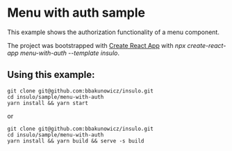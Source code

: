 # Menu with auth sample

This example shows the authorization functionality of a menu component.

The project was bootstrapped with [Create React App](https://github.com/facebook/create-react-app) with *npx create-react-app menu-with-auth --template insulo*.

## Using this example:
```
git clone git@github.com:bbakunowicz/insulo.git
cd insulo/sample/menu-with-auth
yarn install && yarn start
```
or
```
git clone git@github.com:bbakunowicz/insulo.git
cd insulo/sample/menu-with-auth
yarn install && yarn build && serve -s build
```
